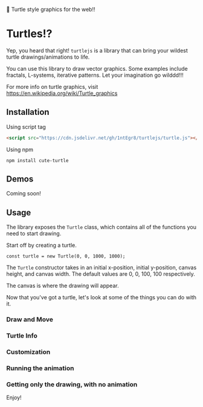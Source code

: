 🐢 Turtle style graphics for the web!!

# Turtles!?
Yep, you heard that right! `turtlejs` is a library that can bring your wildest turtle drawings/animations to life.

You can use this library to draw vector graphics. Some examples include fractals, L-systems, iterative patterns. Let your imagination go wilddd!!!

For more info on turtle graphics, visit https://en.wikipedia.org/wiki/Turtle_graphics


## Installation

Using script tag
``` html
<script src="https://cdn.jsdelivr.net/gh/1ntEgr8/turtlejs/turtle.js"></script>
```

Using npm
```
npm install cute-turtle
```

## Demos

Coming soon!

## Usage

The library exposes the `Turtle` class, which contains all of the functions you need to start drawing.

Start off by creating a turtle.

```
const turtle = new Turtle(0, 0, 1000, 1000);
```

The `Turtle` constructor takes in an initial x-position, initial y-position, canvas height, and canvas width. The default values are 0, 0, 100, 100 respectively.

The canvas is where the drawing will appear.

Now that you've got a turtle, let's look at some of the things you can do with it. 

### Draw and Move

### Turtle Info

### Customization

### Running the animation

### Getting only the drawing, with no animation

Enjoy!
